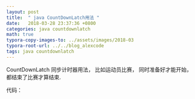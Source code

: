 ```yaml
---
layout: post
title:  " java CountDownLatch用法 "
date:   2018-03-28 23:37:36 +0800
categories: java countdownlatch 
math: true
typora-copy-images-to: ../assets/images/2018-03
typora-root-url: ../../blog_alexcode
tags: java countdownlatch
---
```

CountDownLatch 同步计时器用法， 比如运动员比赛， 同时准备好才能开始， 都结束了比赛才算结束. 



代码：



<script src="https://gist.github.com/foxlog/9f0361251a3f1ab54f2cbdbd3a4e5eb3.js"></script>






